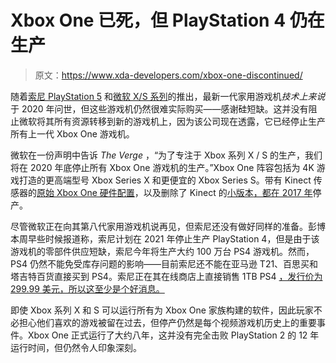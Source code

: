 # Xbox One 已死，但 PlayStation 4 仍在生产

> 原文：<https://www.xda-developers.com/xbox-one-discontinued/>

随着[索尼 PlayStation 5](https://www.xda-developers.com/playstation-5-sales-us-npd/) 和[微软 X/S 系列](https://www.xda-developers.com/xbox-series-s-review/)的推出，最新一代家用游戏机*技术上来说*于 2020 年问世，但这些游戏机仍然很难实际购买——感谢硅短缺。这并没有阻止微软将其所有资源转移到新的游戏机上，因为该公司现在透露，它已经停止生产所有上一代 Xbox One 游戏机。

微软在一份声明中告诉 *The Verge* ，“为了专注于 Xbox 系列 X / S 的生产，我们将在 2020 年底停止所有 Xbox One 游戏机的生产。”Xbox One 阵容包括为 4K 游戏打造的更高端型号 Xbox Series X 和更便宜的 Xbox Series S。带有 Kinect 传感器的[原始 Xbox One 硬件配置](https://www.engadget.com/2013-06-10-xbox-one-day-one-edition.html)，以及删除了 Kinect 的[小版本](https://www.polygon.com/2014/5/13/5713440/xbox-one-no-kinect-release-date-price-microsoft)[，都在 2017 年](https://web.archive.org/web/20170830052900/http://www.rollingstone.com/glixel/news/microsoft-officially-kills-off-launch-xbox-one-w499881)停产。

尽管微软正在向其第八代家用游戏机说再见，但索尼还没有做好同样的准备。彭博本周早些时候报道称，索尼计划在 2021 年停止生产 PlayStation 4，但是由于该游戏机的零部件供应短缺，索尼今年将生产大约 100 万台 PS4 游戏机。然而，PS4 仍然不能免受库存问题的影响——目前索尼还不能在亚马逊 T21、百思买和塔吉特百货直接买到 PS4。索尼正在其在线商店上直接销售 1TB PS4 [，发行价为 299.99 美元，所以这至少是个好消息。](https://direct.playstation.com/en-us/consoles/console/playstation4-1tb-console.3003348)

即使 Xbox 系列 X 和 S 可以运行所有为 Xbox One 家族构建的软件，因此玩家不必担心他们喜欢的游戏被留在过去，但停产仍然是每个视频游戏机历史上的重要事件。Xbox One 正式运行了大约八年，这并没有完全击败 PlayStation 2 的 12 年运行时间，但仍然令人印象深刻。